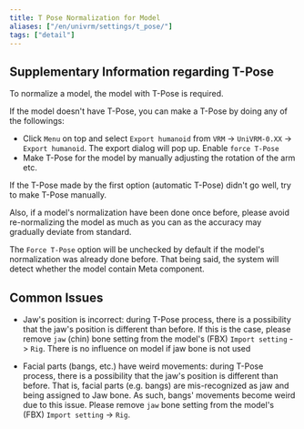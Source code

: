 ```yaml
---
title: T Pose Normalization for Model
aliases: ["/en/univrm/settings/t_pose/"]
tags: ["detail"]
---
```


## Supplementary Information regarding T-Pose
To normalize a model, the model with T-Pose is required.

If the model doesn't have T-Pose, you can make a T-Pose by doing any of the followings:

* Click `Menu` on top and select `Export humanoid` from `VRM` -> `UniVRM-0.XX` -> `Export humanoid`. The export dialog will pop up. Enable `force T-Pose` 
* Make T-Pose for the model by manually adjusting the rotation of the arm etc.

If the T-Pose made by the first option (automatic T-Pose) didn't go well, try to make T-Pose manually.

Also, if a model's normalization have been done once before, please avoid re-normalizing the model as much as you can as the accuracy may gradually deviate from standard.

The `Force T-Pose` option will be unchecked by default if the model's normalization was already done before. That being said, the system will detect whether the model contain Meta component.

## Common Issues

* Jaw's position is incorrect: during T-Pose process, there is a possibility that the jaw's position is different than before. If this is the case, please remove `jaw` (chin) bone setting from the model's (FBX) `Import setting` -> `Rig`. There is no influence on model if jaw bone is not used

* Facial parts (bangs, etc.) have weird movements: during T-Pose process, there is a possibility that the jaw's position is different than before. That is, facial parts (e.g. bangs) are mis-recognized as jaw and being assigned to Jaw bone. As such, bangs' movements become weird due to this issue. Please remove `jaw` bone setting from the model's (FBX) `Import setting` -> `Rig`.



